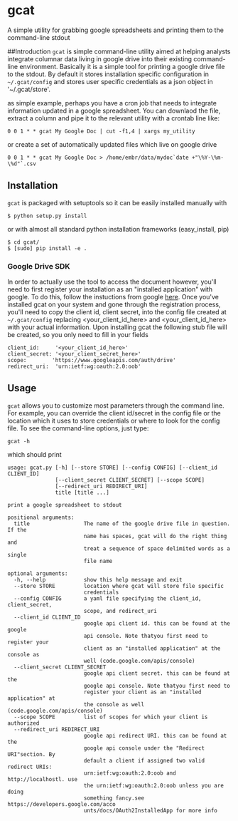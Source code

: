 gcat
====

A simple utility for grabbing google spreadsheets and printing them to the command-line stdout

##Introduction
`gcat` is simple command-line utility aimed at helping analysts integrate columnar data
living in google drive into their existing command-line environment.  Basically it is a simple
tool for printing a google drive file to the stdout.  By default it stores installation specific
configuration in `~/.gcat/config` and stores user specific credentials as a json object in '~/.gcat/store'.

as simple example, perhaps you have a cron job that needs to integrate information updated in a google
spreadsheet.  You can downlaod the file, extract a column and pipe it to the relevant utility with
a crontab line like:

````
0 0 1 * * gcat My Google Doc | cut -f1,4 | xargs my_utility
````

or create a set of automatically updated files which live on google drive

````
0 0 1 * * gcat My Google Doc > /home/embr/data/mydoc`date +"\%Y-\%m-\%d"`.csv
````

## Installation
`gcat` is packaged with setuptools so it can be easily installed manually with

````$ python setup.py install````

or with almost all standard python installation frameworks (easy_install, pip)

````
$ cd gcat/
$ [sudo] pip install -e .
````

### Google Drive SDK
In order to actually use the tool to access the document however, you'll need to first
register your installation as an "installed application" with google. To do this, follow the instuctions from google [here](https://developers.google.com/drive/quickstart).
Once you've installed gcat on your system and gone through the registration process,
you'll need to copy the client id, client secret, into the config file created at `~/.gcat/config`
replacing <your_client_id_here> and <your_client_id_here> with your actual information.
Upon installing gcat the following stub file will be created, so you only need to fill in
your fields

````
client_id:     '<your_client_id_here>'
client_secret: '<your_client_secret_here>'
scope:        'https://www.googleapis.com/auth/drive'
redirect_uri:  'urn:ietf:wg:oauth:2.0:oob'
````

## Usage

`gcat` allows you to customize most parameters through the command line.  For example, you can override the
client id/secret in the config file or the location which it uses to store credentials or where to look
for the config file.  To see the command-line options, just type:

````
gcat -h
````

which should print

````
usage: gcat.py [-h] [--store STORE] [--config CONFIG] [--client_id CLIENT_ID]
               [--client_secret CLIENT_SECRET] [--scope SCOPE]
               [--redirect_uri REDIRECT_URI]
               title [title ...]

print a google spreadsheet to stdout

positional arguments:
  title                 The name of the google drive file in question. If the
                        name has spaces, gcat will do the right thing and
                        treat a sequence of space delimited words as a single
                        file name

optional arguments:
  -h, --help            show this help message and exit
  --store STORE         location where gcat will store file specific
                        credentials
  --config CONFIG       a yaml file specifying the client_id, client_secret,
                        scope, and redirect_uri
  --client_id CLIENT_ID
                        google api client id. this can be found at the google
                        api console. Note thatyou first need to register your
                        client as an "installed application" at the console as
                        well (code.google.com/apis/console)
  --client_secret CLIENT_SECRET
                        google api client secret. this can be found at the
                        google api console. Note thatyou first need to
                        register your client as an "installed application" at
                        the console as well (code.google.com/apis/console)
  --scope SCOPE         list of scopes for which your client is authorized
  --redirect_uri REDIRECT_URI
                        google api redirect URI. this can be found at the
                        google api console under the "Redirect URI"section. By
                        default a client if assigned two valid redirect URIs:
                        urn:ietf:wg:oauth:2.0:oob and http://localhostl. use
                        the urn:ietf:wg:oauth:2.0:oob unless you are doing
                        something fancy.see https://developers.google.com/acco
                        unts/docs/OAuth2InstalledApp for more info

````